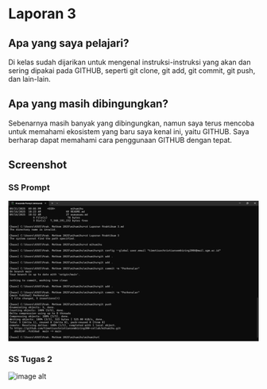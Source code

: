 # Laporan 3

## Apa yang saya pelajari?
Di kelas sudah dijarikan untuk mengenal instruksi-instruksi yang akan dan sering dipakai pada GITHUB, seperti git clone, git add, git commit, git push, dan lain-lain.

## Apa yang masih dibingungkan?
Sebenarnya masih banyak yang dibingungkan, namun saya terus mencoba untuk memahami ekosistem yang baru saya kenal ini, yaitu GITHUB. Saya berharap dapat memahami cara penggunaan GITHUB dengan tepat.

## Screenshot

### SS Prompt
![image alt](https://github.com/timotiuschristiansembiring200-collab/mihumihu/blob/54aefc9469cbddc1878363e34ce88d49e80a1a63/Screenshot%202025-09-21%20211041.png)

### SS Tugas 2
![image alt](<img width="1920" height="1080" alt="image" src="https://github.com/user-attachments/assets/8c62e2cf-70d5-490c-a58c-6e4426b23943" />
)
